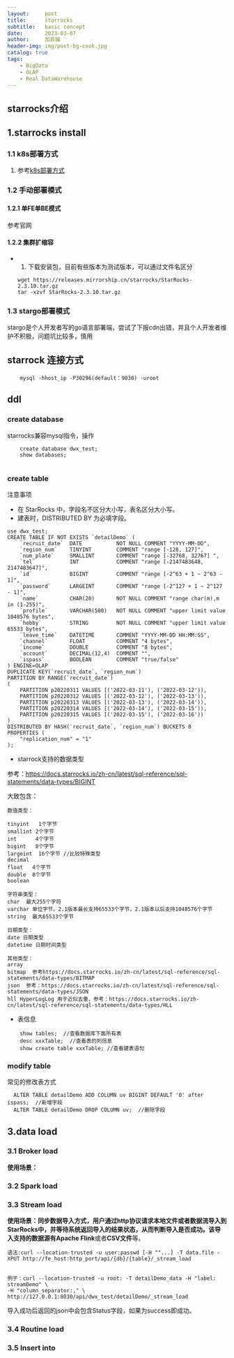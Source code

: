 ```yaml
---
layout:     post
title:      starrocks
subtitle:   basic concept
date:       2023-03-07
author:     加菲猫
header-img: img/post-bg-cook.jpg
catalog: true
tags:
    - BigData
    - OLAP
    - Real DataWarehouse
---
```


## starrocks介绍



## 1.starrocks install 

### 1.1 k8s部署方式
1. 参考[k8s部署方式](https://docs.starrocks.io/zh-cn/latest/administration/sr_operator)

### 1.2 手动部署模式

#### 1.2.1 单FE单BE模式

参考官网

#### 1.2.2 集群扩缩容

- 1. 下载安装包，目前有些版本为测试版本，可以通过文件名区分   
	```
	wget https://releases.mirrorship.cn/starrocks/StarRocks-2.3.10.tar.gz
	tar -xzvf StarRocks-2.3.10.tar.gz
	```


### 1.3 stargo部署模式

stargo是个人开发者写的go语言部署端，尝试了下报cdn出错，并且个人开发者维护不积极，问题坑比较多，慎用



## starrock 连接方式

```
	mysql -hhost_ip -P30296(default：9030) -uroot
```

## ddl

### create database

starrocks兼容mysql指令，操作

```
	create database dwx_test;
	show databases;
	
```

### create table

注意事项

- 在 StarRocks 中，字段名不区分大小写，表名区分大小写。
- 建表时，DISTRIBUTED BY 为必填字段。


```
use dwx_test;
CREATE TABLE IF NOT EXISTS `detailDemo` (
    `recruit_date`  DATE           NOT NULL COMMENT "YYYY-MM-DD",
    `region_num`    TINYINT        COMMENT "range [-128, 127]",
    `num_plate`     SMALLINT       COMMENT "range [-32768, 32767] ",
    `tel`           INT            COMMENT "range [-2147483648, 2147483647]",
    `id`            BIGINT         COMMENT "range [-2^63 + 1 ~ 2^63 - 1]",
    `password`      LARGEINT       COMMENT "range [-2^127 + 1 ~ 2^127 - 1]",
    `name`          CHAR(20)       NOT NULL COMMENT "range char(m),m in (1-255)",
    `profile`       VARCHAR(500)   NOT NULL COMMENT "upper limit value 1048576 bytes",
    `hobby`         STRING         NOT NULL COMMENT "upper limit value 65533 bytes",
    `leave_time`    DATETIME       COMMENT "YYYY-MM-DD HH:MM:SS",
    `channel`       FLOAT          COMMENT "4 bytes",
    `income`        DOUBLE         COMMENT "8 bytes",
    `account`       DECIMAL(12,4)  COMMENT "",
    `ispass`        BOOLEAN        COMMENT "true/false"
) ENGINE=OLAP
DUPLICATE KEY(`recruit_date`, `region_num`)
PARTITION BY RANGE(`recruit_date`)
(
    PARTITION p20220311 VALUES [('2022-03-11'), ('2022-03-12')),
    PARTITION p20220312 VALUES [('2022-03-12'), ('2022-03-13')),
    PARTITION p20220313 VALUES [('2022-03-13'), ('2022-03-14')),
    PARTITION p20220314 VALUES [('2022-03-14'), ('2022-03-15')),
    PARTITION p20220315 VALUES [('2022-03-15'), ('2022-03-16'))
)
DISTRIBUTED BY HASH(`recruit_date`, `region_num`) BUCKETS 8
PROPERTIES (
    "replication_num" = "1" 
);

```

- starrock支持的数据类型

参考：https://docs.starrocks.io/zh-cn/latest/sql-reference/sql-statements/data-types/BIGINT

大致包含：

```
数值类型：

tinyint   1个字节
smallint 2个字节
int      4个字节
bigint   8个字节
largeint  16个字节 //比较特殊类型
decimal  
float   4个字节
double  8个字节
boolean

字符串类型：
char  最大255个字符
varchar 单位字节，2.1版本最长支持65533个字节，2.1版本以后支持1048576个字节
string  最大65533个字节

日期类型：
date 日期类型
datetime 日期时间类型

其他类型：
array  
bitmap  参考https://docs.starrocks.io/zh-cn/latest/sql-reference/sql-statements/data-types/BITMAP
json  参考：https://docs.starrocks.io/zh-cn/latest/sql-reference/sql-statements/data-types/JSON
hll HyperLogLog 用于近似去重，参考：https://docs.starrocks.io/zh-cn/latest/sql-reference/sql-statements/data-types/HLL

```


- 表信息
```
	show tables;  //查看数据库下面所有表
	desc xxxTable;  //查看表的列信息
	show create table xxxTable; //查看建表语句
```


### modify table

常见的修改表方式

```
  ALTER TABLE detailDemo ADD COLUMN uv BIGINT DEFAULT '0' after ispass;  //新增字段
  ALTER TABLE detailDemo DROP COLUMN uv;  //删除字段
```

## 3.data load

### 3.1 Broker load
**使用场景：**

### 3.2 Spark load


### 3.3 Stream load

**使用场景：**同步数据导入方式，用户通过http协议请求本地文件或者数据流导入到StarRocks中，并等待系统返回导入的结果状态，从而判断导入是否成功。该导入支持的数据源有**Apache Flink**或者**CSV文件**等。

```
语法:curl --location-trusted -u user:passwd [-H ""...] -T data.file -XPUT http://fe_host:http_port/api/{db}/{table}/_stream_load


例子：curl --location-trusted -u root: -T detailDemo_data -H "label: streamDemo" \
-H "column_separator:," \
http://127.0.0.1:8030/api/dwx_test/detailDemo/_stream_load
```

导入成功后返回的json中会包含Status字段，如果为success即成功。

### 3.4 Routine load


### 3.5 Insert into